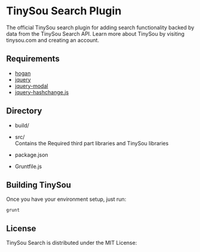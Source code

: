 TinySou Search Plugin
=========
The official TinySou search plugin for adding search functionality backed by data from the TinySou Search API. Learn more about TinySou by visiting tinysou.com and creating an account.

Requirements
---------
* [hogan](https://github.com/twitter/hogan.js)
* [jquery](https://github.com/jquery/jquery)
* [jquery-modal](https://github.com/kylefox/jquery-modal)
* [jquery-hashchange.js](https://github.com/cowboy/jquery-hashchange)

Directory
---------
* build/

* src/ 	
Contains the Required third part libraries and TinySou libraries
* package.json
* Gruntfile.js

Building TinySou
---------
Once you have your environment setup, just run:

	grunt 
	
License
---------
TinySou Search is distributed under the MIT License:
